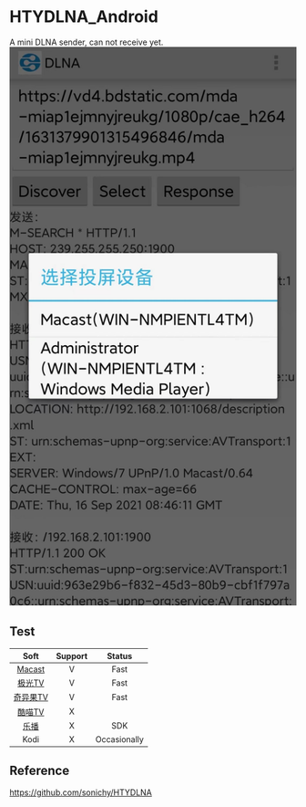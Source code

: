 # HTYDLNA_Android
A mini DLNA sender, can not receive yet.  
![alt](preview.jpg)

## Test
| Soft | Support | Status |
|:----:|:----:|:----:|
| [Macast](https://github.com/xfangfang/Macast) | V | Fast |
| [极光TV](https://tv.qq.com) | V | Fast |
| [奇异果TV](http://app.iqiyi.com/tv/player) | V | Fast |
| [酷喵TV](https://www.youku.com) | X | |
| [乐播](https://www.lebo.cn) | X | SDK |
| Kodi | X | Occasionally|

## Reference
https://github.com/sonichy/HTYDLNA